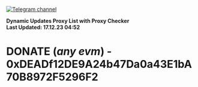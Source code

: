 [![Telegram channel](https://img.shields.io/endpoint?url=https://runkit.io/damiankrawczyk/telegram-badge/branches/master?url=https://t.me/n4z4v0d)](https://t.me/n4z4v0d) 

**Dynamic Updates Proxy List with Proxy Checker**  
**Last Updated: 17.12.23 04:52**

# DONATE (_any evm_) - 0xDEADf12DE9A24b47Da0a43E1bA70B8972F5296F2
